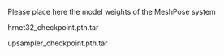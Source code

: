 Please place here the model weights of the MeshPose system

hrnet32_checkpoint.pth.tar 

upsampler_checkpoint.pth.tar